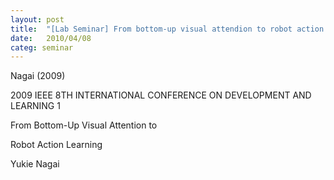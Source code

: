 ```yaml
---
layout: post
title:  "[Lab Seminar] From bottom-up visual attendion to robot action learning"
date:   2010/04/08
categ: seminar
---
```






Nagai (2009)









2009 IEEE 8TH INTERNATIONAL CONFERENCE ON DEVELOPMENT AND LEARNING 1

From Bottom-Up Visual Attention to

Robot Action Learning

Yukie Nagai



 

